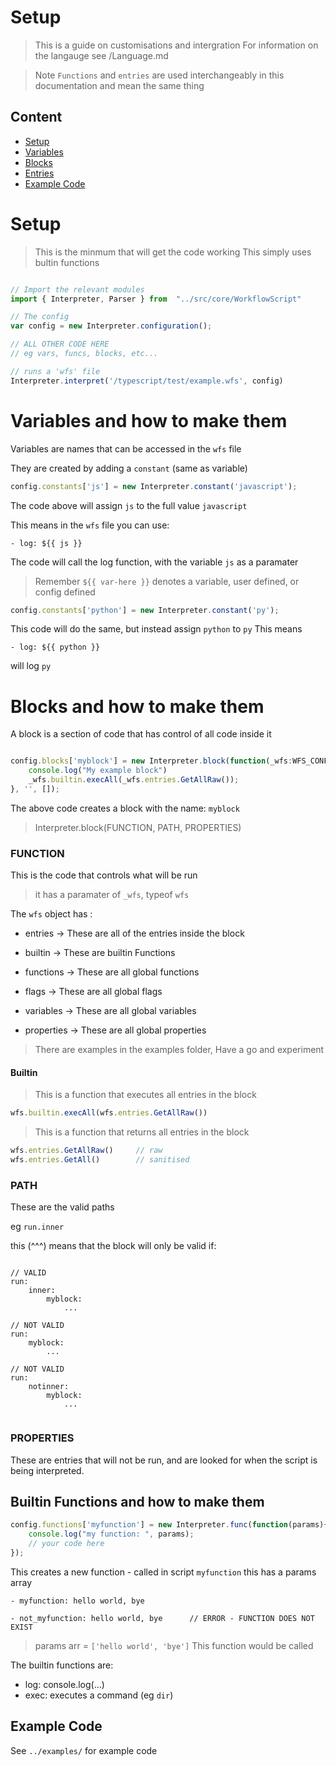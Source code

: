 # Setup #

> This is a guide on customisations and intergration
> For information on the langauge see /Language.md

> Note `Functions` and `entries` are used interchangeably in this documentation and mean the same thing


  ## Content ##
- [Setup](#Setup)
- [Variables](#Variables-and-how-to-make-them)
- [Blocks](#Builtin-Blocks-and-how-to-make-them)
- [Entries](#Builtin-Functions-and-how-to-make-them)
- [Example Code](#Examples)


# Setup

> This is the minmum that will get the code working
> This simply uses bultin functions

```Typescript

// Import the relevant modules
import { Interpreter, Parser } from  "../src/core/WorkflowScript"

// The config
var config = new Interpreter.configuration();

// ALL OTHER CODE HERE
// eg vars, funcs, blocks, etc...

// runs a 'wfs' file
Interpreter.interpret('/typescript/test/example.wfs', config)
```



# Variables and how to make them

Variables are names that can be accessed in the `wfs` file

They are created by adding a `constant` (same as variable)

```Typescript
config.constants['js'] = new Interpreter.constant('javascript');
```

The code above will assign `js` to the full value  `javascript`

This means in the `wfs` file you can use:

```workflowscript
- log: ${{ js }}
```

The code will call the log function, with the variable `js` as a paramater
> Remember `${{ var-here }}` denotes a variable, user defined, or config defined

```Typescript
config.constants['python'] = new Interpreter.constant('py');
```

This code will do the same, but instead assign `python` to `py`
This means  
```workflowscript
- log: ${{ python }}
```
will log `py`


# Blocks and how to make them #

A block is a section of code that has control of all code inside it

```typescript

config.blocks['myblock'] = new Interpreter.block(function(_wfs:WFS_CONFIG){
    console.log("My example block")
    _wfs.builtin.execAll(_wfs.entries.GetAllRaw());
}, '', []);


```

The above code creates a block with the name: `myblock`

> Interpreter.block(FUNCTION, PATH, PROPERTIES)

### FUNCTION

This is the code that controls what will be run

> it has a paramater of  `_wfs`, typeof `wfs`

The `wfs` object has :
- entries    -> These are all of the entries inside the block
- builtin    -> These are builtin Functions

- functions  -> These are all global functions
- flags      -> These are all global flags
- variables  -> These are all global variables
- properties -> These are all global properties

> There are examples in the examples folder, Have a go and experiment

#### Builtin

> This is a function that executes all entries in the block

```Javascript
wfs.builtin.execAll(wfs.entries.GetAllRaw())
```

> This is a function that returns all entries in the block

```Javascript
wfs.entries.GetAllRaw()     // raw
wfs.entries.GetAll()        // sanitised
```

### PATH

These are the valid paths

eg `run.inner`

this (^^^) means that the block will only be valid if:

```workflowscript

// VALID
run:
    inner:
        myblock:
            ...

// NOT VALID
run:
    myblock:
        ...

// NOT VALID
run:
    notinner:
        myblock:
            ...
        
```

### PROPERTIES

These are entries that will not be run, and are looked for when the script is being interpreted.


## Builtin Functions and how to make them

```Javascript
config.functions['myfunction'] = new Interpreter.func(function(params){
    console.log("my function: ", params);
    // your code here
});
```

This creates a new function - called in script `myfunction` this has a params array

```workflowscript
- myfunction: hello world, bye

- not_myfunction: hello world, bye      // ERROR - FUNCTION DOES NOT EXIST
```

> params arr = `['hello world', 'bye']`
This function would be called

The builtin functions are:
- log:      console.log(...)
- exec:     executes a command (eg ` dir `)


## Example Code

See `../examples/` for example code